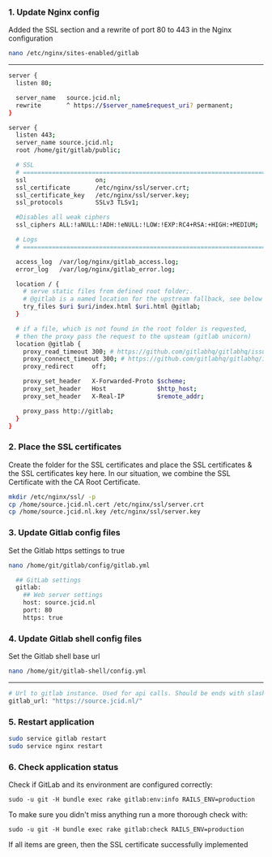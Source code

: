### 1. Update Nginx  config
Added the SSL section and a rewrite of port 80 to 443 in the Nginx configuration

```bash
nano /etc/nginx/sites-enabled/gitlab
```

---

```bash
server {
  listen 80;

  server_name   source.jcid.nl;
  rewrite       ^ https://$server_name$request_uri? permanent;
}

server {
  listen 443;
  server_name source.jcid.nl;
  root /home/git/gitlab/public;

  # SSL
  # ============================================================================
  ssl                   on;
  ssl_certificate       /etc/nginx/ssl/server.crt;
  ssl_certificate_key   /etc/nginx/ssl/server.key;
  ssl_protocols         SSLv3 TLSv1;

  #Disables all weak ciphers
  ssl_ciphers ALL:!aNULL:!ADH:!eNULL:!LOW:!EXP:RC4+RSA:+HIGH:+MEDIUM;

  # Logs
  # ============================================================================

  access_log  /var/log/nginx/gitlab_access.log;
  error_log   /var/log/nginx/gitlab_error.log;

  location / {
    # serve static files from defined root folder;.
    # @gitlab is a named location for the upstream fallback, see below
    try_files $uri $uri/index.html $uri.html @gitlab;
  }

  # if a file, which is not found in the root folder is requested,
  # then the proxy pass the request to the upsteam (gitlab unicorn)
  location @gitlab {
    proxy_read_timeout 300; # https://github.com/gitlabhq/gitlabhq/issues/694
    proxy_connect_timeout 300; # https://github.com/gitlabhq/gitlabhq/issues/694
    proxy_redirect     off;

    proxy_set_header   X-Forwarded-Proto $scheme;
    proxy_set_header   Host              $http_host;
    proxy_set_header   X-Real-IP         $remote_addr;

    proxy_pass http://gitlab;
  }
}
```

### 2. Place the SSL certificates
Create the folder for the SSL certificates and place the SSL certificates & the SSL certificates key here. In our situation, we combine the SSL Certificate with the CA Root Certificate.

```bash
mkdir /etc/nginx/ssl/ -p
cp /home/source.jcid.nl.cert /etc/nginx/ssl/server.crt
cp /home/source.jcid.nl.key /etc/nginx/ssl/server.key
```

### 3. Update Gitlab config files
Set the Gitlab https settings to true

```bash
nano /home/git/gitlab/config/gitlab.yml
```

```bash
  ## GitLab settings
  gitlab:
    ## Web server settings
    host: source.jcid.nl
    port: 80
    https: true
```

### 4. Update Gitlab shell config files
Set the Gitlab shell base url

```bash
nano /home/git/gitlab-shell/config.yml
```

---

```bash
# Url to gitlab instance. Used for api calls. Should be ends with slash.
gitlab_url: "https://source.jcid.nl/"
```

### 5. Restart application

```bash
sudo service gitlab restart
sudo service nginx restart
```

### 6. Check application status

Check if GitLab and its environment are configured correctly:

    sudo -u git -H bundle exec rake gitlab:env:info RAILS_ENV=production

To make sure you didn't miss anything run a more thorough check with:

    sudo -u git -H bundle exec rake gitlab:check RAILS_ENV=production

If all items are green, then the SSL certificate successfully implemented